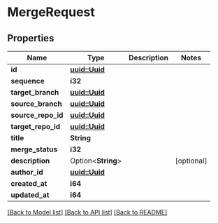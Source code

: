 # MergeRequest

## Properties

Name | Type | Description | Notes
------------ | ------------- | ------------- | -------------
**id** | [**uuid::Uuid**](uuid::Uuid.md) |  | 
**sequence** | **i32** |  | 
**target_branch** | [**uuid::Uuid**](uuid::Uuid.md) |  | 
**source_branch** | [**uuid::Uuid**](uuid::Uuid.md) |  | 
**source_repo_id** | [**uuid::Uuid**](uuid::Uuid.md) |  | 
**target_repo_id** | [**uuid::Uuid**](uuid::Uuid.md) |  | 
**title** | **String** |  | 
**merge_status** | **i32** |  | 
**description** | Option<**String**> |  | [optional]
**author_id** | [**uuid::Uuid**](uuid::Uuid.md) |  | 
**created_at** | **i64** |  | 
**updated_at** | **i64** |  | 

[[Back to Model list]](../README.md#documentation-for-models) [[Back to API list]](../README.md#documentation-for-api-endpoints) [[Back to README]](../README.md)


